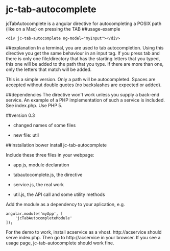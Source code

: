 # jc-tab-autocomplete

jcTabAutocomplete is a angular directive for autocompleting a POSIX path (like on a Mac) on pressing the TAB
##usage-example
 
    <div jc-tab-autocomplete ng-model="myInput"></div>
    
##explanation
In a terminal, you are used to tab autocompletion. 
Using this directive you get the same behaviour in an input tag.
If you press tab and there is only one file/directory that has the starting letters 
that you typed, this one
will be added to the path that you type. If there are more than one, only the letters that
match will be added.

This is a simple version. Only a path will be autocompleted. 
Spaces are accepted without double quotes (no backslashes are expected or added).

##dependencies
The directive won't work unless you supply a back-end service. 
An example of a PHP implementation of such a service is included. See index.php.
Use PHP 5.

##version
0.3
 
- changed names of some files

- new file: util

##installation
    bower install jc-tab-autocomplete

Include these three files in your webpage:

- app.js, module declaration

- tabautocomplete.js, the directive

- service.js, the real work

- util.js, the API call and some utility methods

Add the module as a dependency to your aplication, e.g.

    angular.module('myApp', [
        'jcTabAutocompleteModule'
    ]);

For the demo to work, install acservice as a vhost.
http://acservice should serve index.php.
Then go to http://acservice in your browser. If you see a usage page, jc-tab-autocomplete should work fine.